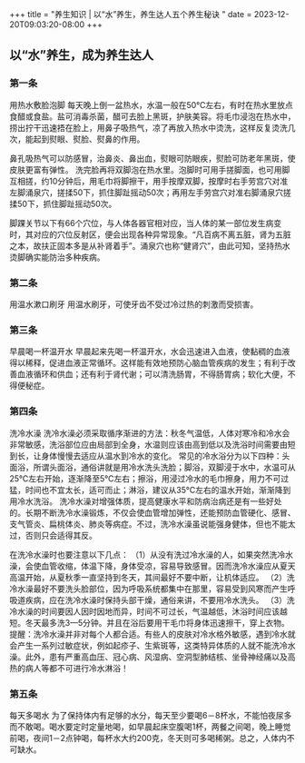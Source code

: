 +++
title = "养生知识 | 以“水”养生，养生达人五个养生秘诀 "
date = 2023-12-20T09:03:20-08:00
+++
##    以“水”养生，成为养生达人
###   第一条
用热水敷脸泡脚
每天晚上倒一盆热水，水温一般在50℃左右，有时在热水里放点食醋或食盐。盐可消毒杀菌，醋可去脸上黑斑，护肤美容。将毛巾浸泡在热水中，捞出拧干迅速捂在脸上，用鼻子吸热气，凉了再放入热水中烫洗，这样反复烫洗几次，能起到熨眼、熨脸、熨鼻的作用。

鼻孔吸热气可以防感冒，治鼻炎、鼻出血，熨眼可防眼疾，熨脸可防老年黑斑，使皮肤更富有弹性。
洗完脸再将双脚泡在热水里。泡脚时可用手搓脚面，也可用脚互相搓，约10分钟后，用毛巾将脚擦干，用手按摩双脚，按摩时右手劳宫穴对准左脚涌泉穴，搓揉50下，抓住脚趾摇动50次；再用左手劳宫穴对准右脚涌泉穴搓揉50下，抓住脚趾摇动50次。

脚踝关节以下有66个穴位，与人体各器官相对应，当人体的某一部位发生病变时，其对应的穴位反射区，便会出现各种异常现象。“凡百病不离五脏，肾为五脏之本，故扶正固本多是从补肾着手”。涌泉穴也称“健肾穴”，由此可知，坚持热水烫脚确实能防治多种疾病。

###   第二条
用温水漱口刷牙
用温水刷牙，可使牙齿不受过冷过热的刺激而受损害。

###   第三条
早晨喝一杯温开水
早晨起来先喝一杯温开水，水会迅速进入血液，使黏稠的血液得以稀释，促进血液正常循环。这样能有效地预防心脑血管疾病的发生；有利于改善血液循环和供血；还有利于肾代谢；可以清洗肠胃，不得肠胃病；软化大便，不得便秘症。

###   第四条
洗冷水澡
洗冷水澡必须采取循序渐进的方法：秋冬气温低，人体对寒冷和冷水会非常敏感，洗浴部位应由局部到全身，水温则应该由高到低以及洗浴时间需要由短到长，让身体慢慢去适应从温水到冷水的变化。
常见的冷水浴分为以下四种：头面浴，所谓头面浴，通俗讲就是用冷水洗头洗脸；脚浴，双脚浸于水中，水温可从25℃左右开始，逐渐降至5℃左右；擦浴，用浸过冷水的毛巾擦身，用力不可过猛，时间也不宜太长，适可而止；淋浴，建议从35℃左右的温水开始，渐渐降到用冷水洗浴。
洗冷水澡对增强体质，提高健康水平和防病治病还是有一些好处的。长期不断洗冷水澡锻炼，不仅会使血管增加弹性，还能预防血管硬化、感冒、支气管炎、扁桃体炎、肺炎等病症。不过，洗冷水澡虽说能强身健体，但也不能太过，否则只会适得其反。

在洗冷水澡时也要注意以下几点：
（1）从没有洗过冷水澡的人，如果突然洗冷水澡，会使血管收缩，体温下降，身体受凉，容易导致感冒。因而洗冷水澡应从夏天高温开始，从夏秋季一直坚持到冬天，其间最好不要中断，让机体适应。
（2）洗冷水澡最好不要洗头脸部位，因为呼吸系统都集中在那里，容易受到风寒而产生呼吸道疾病，应在洗冷水澡时保持头部干燥，通俗来讲，不要用冷水洗头。
（3）洗冷水澡的时间要因人因时因地而异，时间不可过长，气温越低，沐浴时间应该越短。冬天最多洗3—5分钟。并且在浴后要用干毛巾将身体迅速擦干，穿上衣物。　
提醒：洗冷水澡并非对每个人都合适。有些人的皮肤对冷水格外敏感，遇到冷水就会产生一系列过敏症状，例如起疹子、生紫斑等，这类特异体质的人就不能洗冷水澡。此外，患有严重高血压、冠心病、风湿病、空洞型肺结核、坐骨神经痛以及高热的病人等都不可进行冷水淋浴！

###   第五条
每天多喝水
为了保持体内有足够的水分，每天至少要喝6－8杯水，不能怕夜尿多而不敢喝。喝水要定时定量地喝，如早晨起床空腹喝1杯，两餐之间喝，晚上睡觉前喝，夜间1－2点钟喝，每杯水大约200克，冬天则可多喝稀粥。总之，人体内不可缺水。